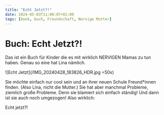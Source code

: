```yaml
---
title: "Echt Jetzt?!"
date: 2024-05-03T11:00:07+01:00
tags: [book, buch, Freundschaft, Nervige Mutter]
---
```


# Buch: Echt Jetzt?!

Das ist ein Buch für Kinder die es mit wirklich NERVIGEN Mamas zu tun haben.
Genau so eine hat Lina nämlich.

![Echt Jetzt](/IMG_20240428_183826_HDR.jpg =50x)

Sie möchte einfach nur cool sein und an ihrer neuen Schule Freund*innen finden. (Also Lina, nicht die Mutter.)
Sie hat aber manchmal Probleme, ziemlich große Probleme. Denn sie blamiert sich einfach ständig!
Und dann ist sie auch noch umgezogen! Also wirklich:

Echt jetzt?!

